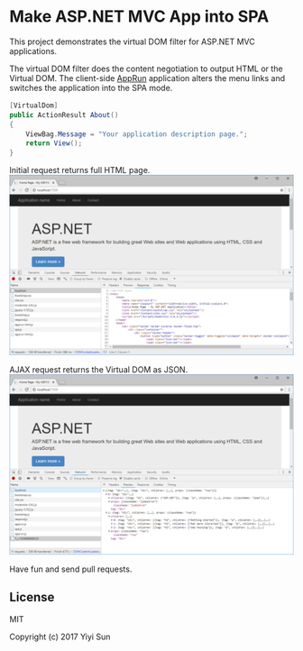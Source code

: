 # Make ASP.NET MVC App into SPA

This project demonstrates the virtual DOM filter for ASP.NET MVC applications.

The virtual DOM filter does the content negotiation to output HTML or the Virtual DOM. The client-side [AppRun](https://github.com/yysun/apprun) application alters the menu links and switches the application into the SPA mode.

```C#
[VirtualDom]
public ActionResult About()
{
    ViewBag.Message = "Your application description page.";
    return View();
}
```
Initial request returns full HTML page.
![screenshot](docs/Figure_8-6.png)

AJAX request returns the Virtual DOM as JSON.
![screenshot](docs/Figure_8-7.png)


Have fun and send pull requests.

## License

MIT

Copyright (c) 2017 Yiyi Sun